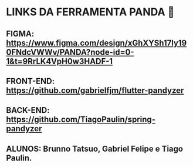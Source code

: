 # LINKS DA FERRAMENTA PANDA 🐼

## FIGMA: https://www.figma.com/design/xGhXYSh17ly190FNdcVWWv/PANDA?node-id=0-1&t=9RrLK4VpH0w3HADF-1

## FRONT-END: https://github.com/gabrielfjm/flutter-pandyzer

## BACK-END: https://github.com/TiagoPaulin/spring-pandyzer

## ALUNOS: Brunno Tatsuo, Gabriel Felipe e Tiago Paulin.
